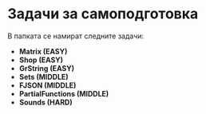 # Задачи зa самоподготовка

В папката се намират следните задачи:
- **Matrix (EASY)**
- **Shop (EASY)**
- **GrString (EASY)**
- **Sets (MIDDLE)**
- **FJSON (MIDDLE)**
- **PartialFunctions (MIDDLE)**
- **Sounds (HARD)**
